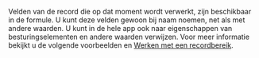 Velden van de record die op dat moment wordt verwerkt, zijn beschikbaar in de formule.  U kunt deze velden gewoon bij naam noemen, net als met andere waarden.  U kunt in de hele app ook naar eigenschappen van besturingselementen en andere waarden verwijzen.  Voor meer informatie bekijkt u de volgende voorbeelden en [Werken met een recordbereik](../maker/canvas-apps/working-with-tables.md#record-scope). 

